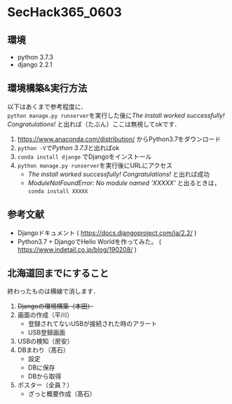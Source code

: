 # SecHack365_0603

## 環境
- python 3.7.3
- django 2.2.1  

## 環境構築&実行方法
以下はあくまで参考程度に．  
`python manage.py runserver`を実行した後に*The install worked successfully! Congratulations!* と出れば（たぶん）ここは無視してokです．
1. https://www.anaconda.com/distribution/ からPython3.7をダウンロード
1. `python -V`で*Python 3.7.3*と出ればok
1. `conda install django` でDjangoをインストール
1. `python manage.py runserver`を実行後にURLにアクセス
    - *The install worked successfully! Congratulations!* と出れば成功
    - *ModuleNotFoundError: No module named 'XXXXX'* と出るときは，`conda install XXXXX`

## 参考文献
- Djangoドキュメント ( https://docs.djangoproject.com/ja/2.2/ )
- Python3.7 + DjangoでHello Worldを作ってみた。 ( https://www.indetail.co.jp/blog/190208/ )

## 北海道回までにすること
終わったものは横線で消します．
1. ~~Djangoの環境構築（本田）~~
1. 画面の作成（平川）
    - 登録されてないUSBが接続された時のアラート
    - USB登録画面
1. USBの検知（房安）
1. DBまわり（髙石）
    - 設定
    - DBに保存
    - DBから取得
1. ポスター（全員？）
    - ざっと概要作成（髙石）